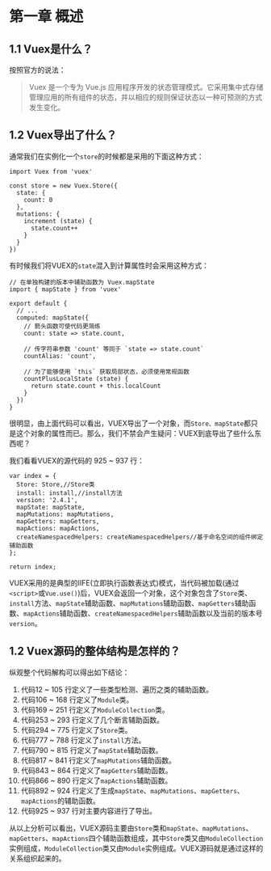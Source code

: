 # 第一章 概述

## 1.1 Vuex是什么？

按照官方的说法：

> Vuex 是一个专为 Vue.js 应用程序开发的状态管理模式。它采用集中式存储管理应用的所有组件的状态，并以相应的规则保证状态以一种可预测的方式发生变化。

## 1.2 Vuex导出了什么？

通常我们在实例化一个`store`的时候都是采用的下面这种方式：

```
import Vuex from 'vuex'

const store = new Vuex.Store({
  state: {
    count: 0
  },
  mutations: {
    increment (state) {
      state.count++
    }
  }
})
```

有时候我们将VUEX的`state`混入到计算属性时会采用这种方式：

    // 在单独构建的版本中辅助函数为 Vuex.mapState
    import { mapState } from 'vuex'

    export default {
      // ...
      computed: mapState({
        // 箭头函数可使代码更简练
        count: state => state.count,

        // 传字符串参数 'count' 等同于 `state => state.count`
        countAlias: 'count',

        // 为了能够使用 `this` 获取局部状态，必须使用常规函数
        countPlusLocalState (state) {
          return state.count + this.localCount
        }
      })
    }

很明显，由上面代码可以看出，VUEX导出了一个对象，而`Store、mapState`都只是这个对象的属性而已。那么，我们不禁会产生疑问：VUEX到底导出了些什么东西呢？

我们看看VUEX的源代码的 925 ~ 937 行：

```
var index = {
  Store: Store,//Store类
  install: install,//install方法
  version: '2.4.1',
  mapState: mapState,
  mapMutations: mapMutations,
  mapGetters: mapGetters,
  mapActions: mapActions,
  createNamespacedHelpers: createNamespacedHelpers//基于命名空间的组件绑定辅助函数
};

return index;
```

VUEX采用的是典型的IIFE\(立即执行函数表达式\)模式，当代码被加载\(通过`<script>`或`Vue.use()`\)后，VUEX会返回一个对象，这个对象包含了`Store`类、`install`方法、`mapState`辅助函数、`mapMutations`辅助函数、`mapGetters`辅助函数、`mapActions`辅助函数、`createNamespacedHelpers`辅助函数以及当前的版本号`version`。

## 1.2 Vuex源码的整体结构是怎样的？

纵观整个代码解构可以得出如下结论：

1. 代码12 ~ 105 行定义了一些类型检测、遍历之类的辅助函数。
2. 代码106 ~ 168 行定义了`Module`类。
3. 代码169 ~ 251 行定义了`ModuleCollection`类。
4. 代码253 ~ 293 行定义了几个断言辅助函数。
5. 代码294 ~ 775 行定义了`Store`类。
6. 代码777 ~ 788 行定义了`install`方法。
7. 代码790 ~ 815 行定义了`mapState`辅助函数。
8. 代码817 ~ 841 行定义了`mapMutations`辅助函数。
9. 代码843 ~ 864 行定义了`mapGetters`辅助函数。
10. 代码866 ~ 890 行定义了`mapActions`辅助函数。
11. 代码892 ~ 924 行定义了生成`mapState`、`mapMutations`、`mapGetters`、`mapActions`的辅助函数。
12. 代码925 ~ 937 行对主要内容进行了导出。

从以上分析可以看出，VUEX源码主要由`Store`类和`mapState`、`mapMutations`、`mapGetters`、`mapActions`四个辅助函数组成，其中`Store`类又由`ModuleCollection`实例组成，`ModuleCollection`类又由`Module`实例组成。VUEX源码就是通过这样的关系组织起来的。

